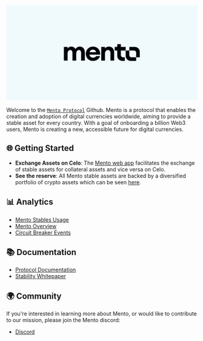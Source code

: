 ![Mento](./profile/Mento-banner.png)

Welcome to the [`Mento Protocol`](https://mento.org/) Github. Mento is a protocol that enables the creation and adoption of digital currencies worldwide, aiming to provide a stable asset for every country. With a goal of onboarding a billion Web3 users, Mento is creating a new, accessible future for digital currencies.

## 🌐 Getting Started

-  **Exchange Assets on Celo**: The [Mento web app](https://app.mento.org/) facilitates the exchange of stable assets for collateral assets and vice versa on Celo.
-  **See the reserve**: All Mento stable assets are backed by a diversified portfolio of crypto assets which can be seen [here](https://reserve.mento.org/).

## 📊 Analytics

-  [Mento Stables Usage](https://dune.com/mento-labs-eng/mento-stables-usage)
-  [Mento Overview](https://dune.com/mento-labs-eng/mento-overview)
-  [Circuit Breaker Events](https://dune.com/mento-labs-eng/circuit-breakers)

## 📚 Documentation

-  [Protocol Documentation](https://docs.mento.org/mento/mento-protocol/readme)
-  [Stability Whitepaper](https://celo.org/papers/stability)

## 🌍 Community

If you're interested in learning more about Mento, or would like to contribute to our mission, please join the Mento discord:

-  [Discord](https://discord.com/invite/Zszgng9NdF)
